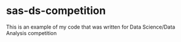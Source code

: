 # sas-ds-competition
This is an example of my code that was written for Data Science/Data Analysis competition
